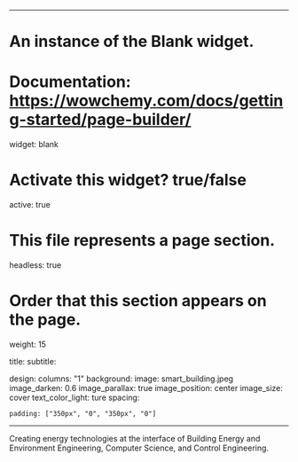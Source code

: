 
---
# An instance of the Blank widget.
# Documentation: https://wowchemy.com/docs/getting-started/page-builder/
widget: blank

# Activate this widget? true/false
active: true

# This file represents a page section.
headless: true

# Order that this section appears on the page.
weight: 15

title: 
subtitle:

design:
  columns: "1"
  background:
    image: smart_building.jpeg
    image_darken: 0.6
    image_parallax: true
    image_position: center
    image_size: cover
    text_color_light: ture
  spacing:

    padding: ["350px", "0", "350px", "0"]
---

Creating energy technologies at the interface of Building Energy and Environment Engineering, Computer Science, and Control Engineering.
